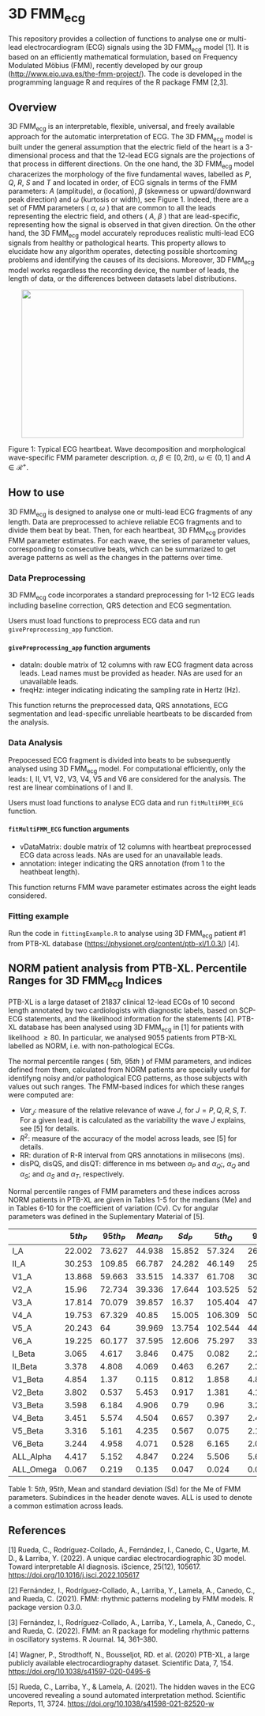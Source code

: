 # 3D FMM<sub>ecg</sub> 

This repository provides a collection of functions to analyse one or multi-lead electrocardiogram (ECG) signals using the 3D FMM<sub>ecg</sub> model [1]. It is based on an efficiently mathematical formulation, based on Frequency Modulated Möbius (FMM), recently developed by our group (http://www.eio.uva.es/the-fmm-project/). 
The code is developed in the programming language R and requires of the R package FMM [2,3].

## Overview

3D FMM<sub>ecg</sub> is an interpretable, flexible, universal, and freely available approach for the automatic interpretation of ECG. 
The 3D FMM<sub>ecg</sub> model is built under the general assumption that the electric field of the heart is a 3-dimensional process and that the 12-lead ECG signals are the projections of that process in different directions. On the one hand, the 3D FMM<sub>ecg</sub> model characerizes the morphology of the five fundamental  waves, labelled as  $P$, $Q$, $R$, $S$ and $T$  and located in order,  of ECG signals in terms of the FMM parameters: $A$ (amplitude), $\alpha$ (location), $\beta$ (skewness or upward/downward peak direction) and $\omega$ (kurtosis or width), see Figure 1. Indeed, there are a set of FMM parameters ( $\alpha$, $\omega$ ) that are common to all the leads representing the electric field, and others ( $A$, $\beta$ ) that are lead-specific, representing how the signal is observed in that given direction. On the other hand, the 3D FMM<sub>ecg</sub> model accurately reproduces realistic multi-lead ECG signals from healthy or pathological hearts. This property allows to elucidate how any algorithm operates, detecting possible shortcoming problems and identifying the causes of its decisions. Moreover, 3D FMM<sub>ecg</sub> model works regardless the recording device, the number of leads, the length of data, or the differences between datasets label distributions. 

<p align="center">
  <img src="https://user-images.githubusercontent.com/117477025/213187046-2fb6652a-53ed-4f6d-8e1e-ae7f91571e66.jpg" width="450" height="300" alt>
</p>

Figure 1: Typical ECG heartbeat. Wave decomposition and morphological wave-specific FMM parameter description. $\alpha$, $\beta \in [0,2 \pi)$, $\omega \in (0,1]$  and $A \in \mathcal{R}^+.$

## How to use
3D FMM<sub>ecg</sub> is designed to analyse one or multi-lead ECG fragments of any length. Data are preprocessed to  achieve reliable ECG fragments and to divide them beat by beat. Then, for each heartbeat, 3D FMM<sub>ecg</sub> provides FMM parameter estimates. For each wave, the series of parameter values, corresponding to consecutive beats, which can be summarized to get average patterns as well as the changes in the patterns over time.

### Data Preprocessing

3D FMM<sub>ecg</sub> code incorporates a standard preprocessing for 1-12 ECG leads including baseline correction, QRS detection and ECG segmentation.

Users must load functions to preprocess ECG data and run `givePreprocessing_app` function.

#### `givePreprocessing_app` function arguments

* dataIn: double matrix of 12 columns with raw ECG fragment data across leads. Lead names must be provided as header. NAs are used for an unavailable leads.
* freqHz: integer indicating indicating the sampling rate in Hertz (Hz).

This function returns the preprocessed data, QRS annotations, ECG segmentation and lead-specific unreliable heartbeats to be discarded from the analysis.

### Data Analysis

Prepocessed ECG fragment is divided into beats to be subsequently analysed using 3D FMM<sub>ecg</sub> model. For computational efficiently, only the leads: I, II, V1, V2, V3, V4, V5 and V6 are considered for the analysis. The rest are linear combinations of I and II.

Users must load functions to analyse ECG data and run `fitMultiFMM_ECG` function.

#### `fitMultiFMM_ECG` function arguments

* vDataMatrix: double matrix of 12 columns with heartbeat preprocessed ECG data across leads. NAs are used for an unavailable leads.
* annotation: integer indicating the QRS annotation (from 1 to the heathbeat length).

This function returns FMM wave parameter estimates across the eight leads considered.

### Fitting example

Run the code in `fittingExample.R` to analyse using 3D FMM<sub>ecg</sub> patient #1 from PTB-XL database (https://physionet.org/content/ptb-xl/1.0.3/) [4].

## NORM patient analysis from PTB-XL. Percentile Ranges for 3D FMM<sub>ecg</sub> Indices

PTB-XL is a large dataset of 21837 clinical 12-lead ECGs of 10 second length annotated by two cardiologists with diagnostic labels, based on SCP-ECG statements, and the likelihood information for the  statements [4]. PTB-XL database has been analysed using 3D FMM<sub>ecg</sub> in [1] for patients with likelihood $\geq 80$. In particular, we analysed 9055 patients from PTB-XL labelled as NORM, i.e. with non-pathological ECGs. 

The normal percentile ranges ( $5th$, $95th$ ) of FMM parameters, and indices defined from them, calculated from NORM patients are specially useful for identifyng noisy and/or pathological ECG patterns, as those subjects with values out such ranges. The FMM-based indices for which these ranges were computed are: 

* $Var_J$: measure of the relative relevance of wave $J$, for $J= P, Q, R, S, T$. For a given lead, it is calculated as the variability the wave $J$ explains, see [5] for details.
* $R^2:$ measure of the accuracy of the model across leads, see [5] for details.
* RR: duration of R-R interval from QRS annotations in milisecons (ms).
* disPQ, disQS, and disQT: difference in ms between $\alpha_P$ and $\alpha_Q;$, $\alpha_Q$ and $\alpha_S$; and $\alpha_S$ and $\alpha_T$, respectively.

Normal percentile ranges of FMM parameters and these indices across NORM patients in PTB-XL are given in Tables 1-5 for the medians (Me) and in Tables 6-10 for the coefficient of variation (Cv). Cv for angular parameters was defined in the Suplementary Material of [5]. 


||$5th_P$|$95th_P$|$Mean_P$|$Sd_P$|$5th_Q$|$95th_Q$|$Mean_Q$|$Sd_Q$|$5th_R$|$95th_R$|$Mean_R$|$Sd_R$|$5th_S$|$95th_S$|$Mean_S$|$Sd_S$|$5th_T$|$95th_T$|$Mean_T$|$Sd_T$|
|---|---|---|---|---|---|---|---|---|---|---|---|---|---|---|---|---|---|---|---|---
I_A|22.002|73.627|44.938|15.852|57.324|262.948|138.689|64.943|154.025|638.104|371.694|149.128|34.932|218.233|107.977|57.965|51.812|192.935|113.685|43.848
II_A|30.253|109.85|66.787|24.282|46.149|254.907|132.262|66.475|183.181|722.084|420.162|166.09|42.612|254.059|128.446|66.519|63.437|220.038|130.779|48.231
V1_A|13.868|59.663|33.515|14.337|61.708|300.483|159.988|76.569|173.454|757.599|435.613|181.521|67.354|372.525|196.125|93.977|19.53|134.936|63.486|38.089
V2_A|15.96|72.734|39.336|17.644|103.525|527.64|273.484|133.914|217.064|1189.753|616.442|303.316|147.713|636.997|362.287|149.064|60.272|450.34|228.606|119.734
V3_A|17.814|70.079|39.857|16.37|105.404|479.718|258.415|118.248|203.131|1061.654|573.514|270.119|166.47|644.52|373.345|149.792|84.828|464.813|247.689|117.127
V4_A|19.753|67.329|40.85|15.005|106.309|508.348|263.392|127.063|336.559|1230.165|726.805|277.21|129.452|584.903|318.72|144.369|82.262|398.297|211.929|98.907
V5_A|20.243|64|39.969|13.754|102.544|448.654|236.717|110.61|350.096|1115.739|692.33|232.764|73.632|423.253|220.787|110.034|74.012|303.489|170.084|73.399
V6_A|19.225|60.177|37.595|12.606|75.297|333.714|178.898|83.4|272.19|873.607|544.397|184.67|46.298|297.477|149.211|80.178|56.324|229.983|129.737|55.291
I_Beta|3.065|4.617|3.846|0.475|0.082|2.246|1.237|0.64|2.977|4.581|3.525|0.49|3.734|0.823|5.426|1.042|2.744|3.544|3.215|0.252
II_Beta|3.378|4.808|4.069|0.463|6.267|2.327|1.23|0.697|2.935|4.467|3.455|0.47|3.493|0.889|5.454|1.085|2.655|3.47|3.122|0.263
V1_Beta|4.854|1.37|0.115|0.812|1.858|4.816|3.31|0.91|5.413|0.344|6.078|0.389|5.976|2.511|0.666|0.748|3.583|0.255|5.06|1.11
V2_Beta|3.802|0.537|5.453|0.917|1.381|4.153|2.559|0.866|3.922|0.106|5.518|0.752|5.723|1.822|0.41|0.72|3.243|4.009|3.608|0.315
V3_Beta|3.598|6.184|4.906|0.79|0.96|3.259|1.944|0.704|3.195|6.066|4.415|0.927|5.134|1.158|0.06|0.728|3.065|3.756|3.432|0.246
V4_Beta|3.451|5.574|4.504|0.657|0.397|2.469|1.443|0.613|3.05|5.197|3.755|0.643|5.015|0.981|6.144|0.702|2.916|3.607|3.29|0.229
V5_Beta|3.316|5.161|4.235|0.567|0.075|2.178|1.209|0.619|3.026|4.67|3.56|0.503|4.709|0.884|5.882|0.757|2.789|3.524|3.195|0.236
V6_Beta|3.244|4.958|4.071|0.528|6.165|2.069|1.088|0.647|2.956|4.295|3.412|0.416|3.931|0.607|5.359|0.887|2.659|3.471|3.126|0.259
ALL_Alpha|4.417|5.152|4.847|0.224|5.506|5.637|5.609|0.041|5.745|5.876|5.765|0.039|5.862|6.005|5.889|0.048|0.954|1.766|1.336|0.254
ALL_Omega|0.067|0.219|0.135|0.047|0.024|0.064|0.039|0.016|0.026|0.044|0.035|0.008|0.019|0.051|0.031|0.01|0.124|0.288|0.181|0.052

Table 1: $5th$, $95th$, Mean and standard deviation (Sd) for the Me of FMM parameters. Subindices in the header denote waves. ALL is used to denote a common estimation across leads. 


## References

[1] Rueda, C., Rodríguez-Collado, A., Fernández, I., Canedo, C., Ugarte, M. D., & Larriba, Y. (2022). A unique cardiac electrocardiographic 3D model. Toward interpretable AI diagnosis. iScience, 25(12), 105617. https://doi.org/10.1016/j.isci.2022.105617

[2] Fernández, I., Rodríguez-Collado, A., Larriba, Y., Lamela, A., Canedo, C., and Rueda, C. (2021). FMM: rhythmic patterns modeling by FMM models. R package version 0.3.0.

[3] Fernández, I., Rodríguez-Collado, A., Larriba, Y., Lamela, A., Canedo, C., and Rueda, C. (2022). FMM: an R package for modeling rhythmic patterns in oscillatory systems. R Journal. 14, 361–380.

[4] Wagner, P., Strodthoff, N., Bousseljot, RD. et al. (2020) PTB-XL, a large publicly available electrocardiography dataset. Scientific Data, 7, 154. https://doi.org/10.1038/s41597-020-0495-6

[5] Rueda, C.,  Larriba, Y., & Lamela, A. (2021). The hidden waves in the ECG uncovered revealing a sound automated interpretation method. Scientific Reports, 11, 3724. https://doi.org/10.1038/s41598-021-82520-w

